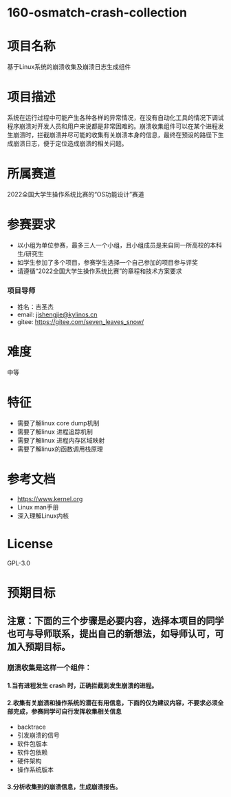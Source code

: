 # 160-osmatch-crash-collection

# 项目名称
基于Linux系统的崩溃收集及崩溃日志生成组件
# 项目描述
系统在运行过程中可能产生各种各样的异常情况，在没有自动化工具的情况下调试程序崩溃对开发人员和用户来说都是非常困难的。崩溃收集组件可以在某个进程发生崩溃时，拦截崩溃并尽可能的收集有关崩溃本身的信息，最终在预设的路径下生成崩溃日志，便于定位造成崩溃的相关问题。
# 所属赛道
2022全国大学生操作系统比赛的“OS功能设计”赛道
# 参赛要求
* 以小组为单位参赛，最多三人一个小组，且小组成员是来自同一所高校的本科生/研究生  
* 如学生参加了多个项目，参赛学生选择一个自己参加的项目参与评奖  
* 请遵循“2022全国大学生操作系统比赛”的章程和技术方案要求  
### 项目导师
* 姓名：吉圣杰  
* email: jishengjie@kylinos.cn  
* gitee: https://gitee.com/seven_leaves_snow/
# 难度
中等
# 特征
* 需要了解linux core dump机制  
* 需要了解linux 进程追踪机制  
* 需要了解linux 进程内存区域映射  
* 需要了解linux的函数调用栈原理  
# 参考文档
* https://www.kernel.org  
* Linux man手册  
* 深入理解Linux内核  
# License
GPL-3.0
# 预期目标  
## 注意：下面的三个步骤是必要内容，选择本项目的同学也可与导师联系，提出自己的新想法，如导师认可，可加入预期目标。
### 崩溃收集是这样一个组件：  
#### 1.当有进程发生 crash 时，正确拦截到发生崩溃的进程。  
#### 2.收集有关崩溃和操作系统的潜在有用信息，下面的仅为建议内容，不要求必须全部完成，参赛同学可自行发挥收集相关信息  
* backtrace  
* 引发崩溃的信号  
* 软件包版本  
* 软件包依赖  
* 硬件架构  
* 操作系统版本  
#### 3.分析收集到的崩溃信息，生成崩溃报告。
